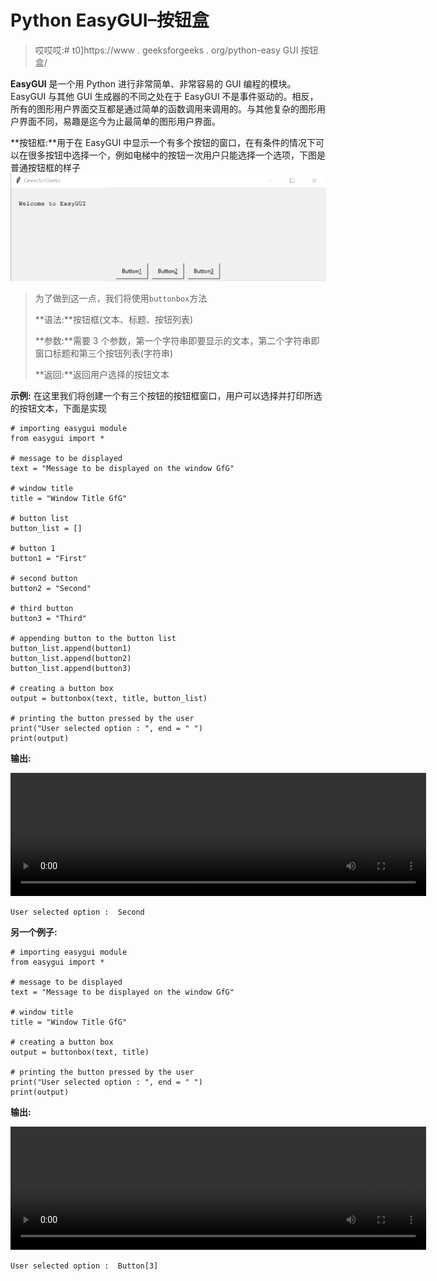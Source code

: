 # Python EasyGUI–按钮盒

> 哎哎哎:# t0]https://www . geeksforgeeks . org/python-easy GUI 按钮盒/

**EasyGUI** 是一个用 Python 进行非常简单、非常容易的 GUI 编程的模块。EasyGUI 与其他 GUI 生成器的不同之处在于 EasyGUI 不是事件驱动的。相反，所有的图形用户界面交互都是通过简单的函数调用来调用的。与其他复杂的图形用户界面不同，易趣是迄今为止最简单的图形用户界面。

**按钮框:**用于在 EasyGUI 中显示一个有多个按钮的窗口，在有条件的情况下可以在很多按钮中选择一个，例如电梯中的按钮一次用户只能选择一个选项，下图是普通按钮框的样子
![](img/f465fb74c39fb7b1bd607f10ea4234ab.png)

> 为了做到这一点，我们将使用`buttonbox`方法
> 
> **语法:**按钮框(文本、标题、按钮列表)
> 
> **参数:**需要 3 个参数，第一个字符串即要显示的文本，第二个字符串即窗口标题和第三个按钮列表(字符串)
> 
> **返回:**返回用户选择的按钮文本

**示例:**
在这里我们将创建一个有三个按钮的按钮框窗口，用户可以选择并打印所选的按钮文本，下面是实现

```
# importing easygui module
from easygui import *

# message to be displayed 
text = "Message to be displayed on the window GfG"

# window title
title = "Window Title GfG"

# button list
button_list = []

# button 1
button1 = "First"

# second button
button2 = "Second"

# third button
button3 = "Third"

# appending button to the button list
button_list.append(button1)
button_list.append(button2)
button_list.append(button3)

# creating a button box
output = buttonbox(text, title, button_list)

# printing the button pressed by the user
print("User selected option : ", end = " ")
print(output)
```

**输出:**

<video class="wp-video-shortcode" id="video-479803-1" width="665" height="197" preload="metadata" controls=""><source type="video/mp4" src="https://media.geeksforgeeks.org/wp-content/uploads/20200902184307/Window-Title-GfG-2020-09-02-18-42-20.mp4?_=1">[https://media.geeksforgeeks.org/wp-content/uploads/20200902184307/Window-Title-GfG-2020-09-02-18-42-20.mp4](https://media.geeksforgeeks.org/wp-content/uploads/20200902184307/Window-Title-GfG-2020-09-02-18-42-20.mp4)</video>

```
User selected option :  Second

```

**另一个例子:**

```
# importing easygui module
from easygui import *

# message to be displayed 
text = "Message to be displayed on the window GfG"

# window title
title = "Window Title GfG"

# creating a button box
output = buttonbox(text, title)

# printing the button pressed by the user
print("User selected option : ", end = " ")
print(output)
```

**输出:**

<video class="wp-video-shortcode" id="video-479803-2" width="665" height="197" preload="metadata" controls=""><source type="video/mp4" src="https://media.geeksforgeeks.org/wp-content/uploads/20200902184554/Window-Title-GfG-2020-09-02-18-45-02.mp4?_=2">[https://media.geeksforgeeks.org/wp-content/uploads/20200902184554/Window-Title-GfG-2020-09-02-18-45-02.mp4](https://media.geeksforgeeks.org/wp-content/uploads/20200902184554/Window-Title-GfG-2020-09-02-18-45-02.mp4)</video>

```
User selected option :  Button[3]

```